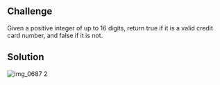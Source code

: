 ## Challenge
Given a positive integer of up to 16 digits, return true if it is a valid credit card number, and false if it is not.

## Solution
![img_0687 2](https://user-images.githubusercontent.com/34176171/45519864-d2c04600-b76b-11e8-8b44-121b7279793d.JPG)
